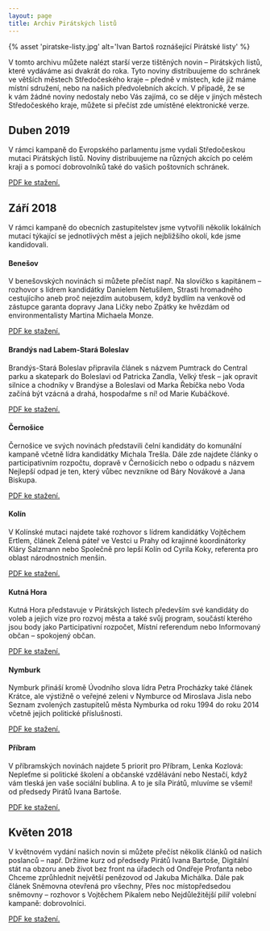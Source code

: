 ```yaml
---
layout: page
title: Archiv Pirátských listů
---
```


{% asset 'piratske-listy.jpg' alt='Ivan Bartoš roznášející Pirátské listy' %}

V tomto archivu můžete nalézt starší verze tištěných novin – Pirátských listů, které vydáváme asi dvakrát do roka. Tyto noviny distribuujeme do schránek ve větších městech Středočeského kraje – předně v místech, kde již máme místní sdružení, nebo na našich předvolebních akcích. V případě, že se k vám žádné noviny nedostaly nebo Vás zajímá, co se děje v jiných městech Středočeského kraje, můžete si přečíst zde umístěné elektronické verze.

## Duben 2019

V rámci kampaně do Evropského parlamentu jsme vydali Středočeskou mutaci Pirátských listů. Noviny distribuujeme na různých akcích po celém kraji a s pomocí dobrovolníků také do vašich poštovních schránek.

[PDF ke stažení.](archiv/2019-04-stredoceske.pdf)

## Září 2018

V rámci kampaně do obecních zastupitelstev jsme vytvořili několik lokálních mutací týkající se jednotlivých měst a jejich nejbližšího okolí, kde jsme kandidovali.

#### Benešov

V benešovských novinách si můžete přečíst např. Na slovíčko s kapitánem – rozhovor s lídrem kandidátky Danielem Netušilem, Strasti hromadného cestujícího aneb proč nejezdím autobusem, když bydlím na venkově od zástupce garanta dopravy Jana Ličky nebo Zpátky ke hvězdám od environmentalisty Martina Michaela Monze.

[PDF ke stažení.](archiv/2018-09-Benesov.pdf)

#### Brandýs nad Labem-Stará Boleslav

Brandýs-Stará Boleslav připravila článek s názvem Pumtrack do Central parku a skatepark do Boleslavi od Patricka Zandla, Velký třesk – jak opravit silnice a chodníky v Brandýse a Boleslavi od Marka Řebíčka nebo Voda začíná být vzácná a drahá, hospodařme s ní! od Marie Kubáčkové.

[PDF ke stažení.](archiv/2018-09-Brandys.pdf)

#### Černošice

Černošice ve svých novinách představili čelní kandidáty do komunální kampaně včetně lídra kandidátky Michala Trešla. Dále zde najdete články o participativním rozpočtu, dopravě v Černošicích nebo o odpadu s názvem Nejlepší odpad je ten, který vůbec nevznikne od Báry Novákové a Jana Biskupa.

[PDF ke stažení.](archiv/2018-09-Cernosice.pdf)

#### Kolín

V Kolínské mutaci najdete také rozhovor s lídrem kandidátky Vojtěchem Ertlem, článek Zelená páteř ve Vestci u Prahy od krajinné koordinátorky Kláry Salzmann nebo Společně pro lepší Kolín od Cyrila Koky, referenta pro oblast národnostních menšin.

[PDF ke stažení.](archiv/2018-09-Kolin.pdf)

#### Kutná Hora

Kutná Hora představuje v Pirátských listech především své kandidáty do voleb a jejich vize pro rozvoj města a také svůj program, součástí kterého jsou body jako Participativní rozpočet, Místní referendum nebo Informovaný občan – spokojený občan.

[PDF ke stažení.](archiv/2018-09-Kutna_Hora.pdf)

#### Nymburk

Nymburk přináší kromě Úvodního slova lídra Petra Procházky také článek Krátce, ale výstižně o veřejné zeleni v Nymburce od Miroslava Jisla nebo Seznam zvolených zastupitelů města Nymburka od roku 1994 do roku 2014 včetně jejich politické příslušnosti.

[PDF ke stažení.](archiv/2018-09-Nymburk.pdf)

#### Příbram

V příbramských novinách najdete 5 priorit pro Příbram, Lenka Kozlová: Nepleťme si politické školení a občanské vzdělávání nebo Nestačí, když vám tleská jen vaše sociální bublina. A to je síla Pirátů, mluvíme se všemi! od předsedy Pirátů Ivana Bartoše.

[PDF ke stažení.](archiv/2018-09-Pribram.pdf)

## Květen 2018

V květnovém vydání našich novin si můžete přečíst několik článků od našich poslanců – např. Držíme kurz od předsedy Pirátů Ivana Bartoše, Digitální stát na obzoru aneb život bez front na úřadech od Ondřeje Profanta nebo Chceme zprůhlednit největší penězovod od Jakuba Michálka. Dále pak článek Sněmovna otevřená pro všechny, Přes noc místopředsedou sněmovny – rozhovor s Vojtěchem Pikalem nebo Nejdůležitější pilíř volební kampaně: dobrovolníci.

[PDF ke stažení.](archiv/2018-05-celostatni.pdf)

